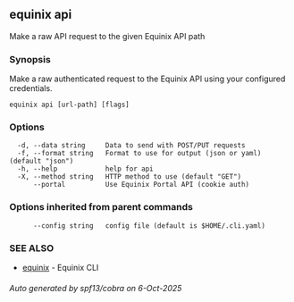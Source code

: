 ## equinix api

Make a raw API request to the given Equinix API path

### Synopsis

Make a raw authenticated request to the Equinix API using your configured credentials.

```
equinix api [url-path] [flags]
```

### Options

```
  -d, --data string     Data to send with POST/PUT requests
  -f, --format string   Format to use for output (json or yaml) (default "json")
  -h, --help            help for api
  -X, --method string   HTTP method to use (default "GET")
      --portal          Use Equinix Portal API (cookie auth)
```

### Options inherited from parent commands

```
      --config string   config file (default is $HOME/.cli.yaml)
```

### SEE ALSO

* [equinix](equinix.md)	 - Equinix CLI

###### Auto generated by spf13/cobra on 6-Oct-2025
